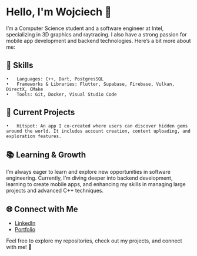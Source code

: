 ﻿# Hello, I'm Wojciech 👋

I’m a Computer Science student and a software engineer at Intel, specializing in 3D graphics and raytracing. I also have a strong passion for mobile app development and backend technologies. Here’s a bit more about me:

## 🌟 Skills

	•	Languages: C++, Dart, PostgresSQL
	•	Frameworks & Libraries: Flutter, Supabase, Firebase, Vulkan, DirectX, CMake
	•	Tools: Git, Docker, Visual Studio Code

## 💼 Current Projects

	•	Hitspot: An app I co-created where users can discover hidden gems around the world. It includes account creation, content uploading, and exploration features.

## 📚 Learning & Growth

I’m always eager to learn and explore new opportunities in software engineering. Currently, I’m diving deeper into backend development, learning to create mobile apps, and enhancing my skills in managing large projects and advanced C++ techniques.

## 🌐 Connect with Me

- [LinkedIn](https://www.linkedin.com/in/wojciech-trapkowski-62020427a/)
- [Portfolio](https://wojciechtrapkowski.github.io/)

Feel free to explore my repositories, check out my projects, and connect with me! 🚀
